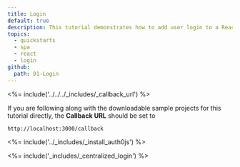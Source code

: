 ```yaml
---
title: Login
default: true
description: This tutorial demonstrates how to add user login to a React application with Auth0.
topics:
  - quickstarts
  - spa
  - react
  - login
github:
  path: 01-Login
---
```

<%= include('../../../_includes/_callback_url') %>

If you are following along with the downloadable sample projects for this tutorial directly, the **Callback URL** should be set to

```bash
http://localhost:3000/callback
```

<%= include('../_includes/_install_auth0js') %>

<%= include('_includes/_centralized_login') %>